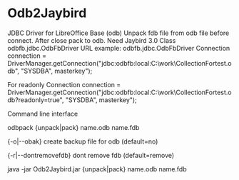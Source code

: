 # Odb2Jaybird
JDBC Driver for LibreOffice Base (odb)
Unpack fdb file from odb file before connect.
After close pack to odb.
Need Jaybird 3.0
Class odbfb.jdbc.OdbFbDriver
URL example:
odbfb.jdbc.OdbFbDriver
Connection connection = DriverManager.getConnection("jdbc:odbfb:local:C:\\work\\CollectionFortest.odb", "SYSDBA", masterkey");

For readonly
Connection connection = DriverManager.getConnection("jdbc:odbfb:local:C:\\work\\CollectionFortest.odb?readonly=true", "SYSDBA", masterkey");

Command line interface

odbpack {unpack|pack} name.odb name.fdb

{-o|--obak} create backup file for odb (default=no)

{-r|--dontremovefdb} dont remove fdb (default=remove)

java -jar Odb2Jaybird.jar {unpack|pack} name.odb name.fdb
